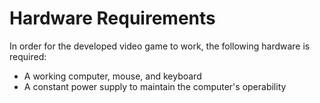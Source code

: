 # Hardware Requirements
In order for the developed video game to work, the following hardware is required:
- A working computer, mouse, and keyboard
- A constant power supply to maintain the computer's operability
